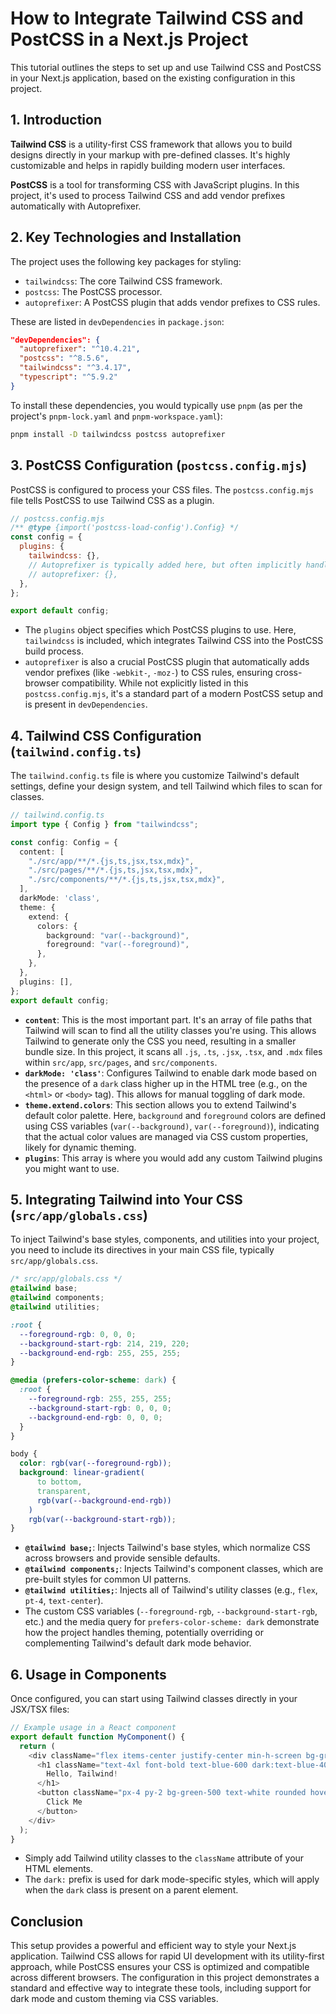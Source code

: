 # How to Integrate Tailwind CSS and PostCSS in a Next.js Project

This tutorial outlines the steps to set up and use Tailwind CSS and PostCSS in your Next.js application, based on the existing configuration in this project.

## 1. Introduction

**Tailwind CSS** is a utility-first CSS framework that allows you to build designs directly in your markup with pre-defined classes. It's highly customizable and helps in rapidly building modern user interfaces.

**PostCSS** is a tool for transforming CSS with JavaScript plugins. In this project, it's used to process Tailwind CSS and add vendor prefixes automatically with Autoprefixer.

## 2. Key Technologies and Installation

The project uses the following key packages for styling:

*   `tailwindcss`: The core Tailwind CSS framework.
*   `postcss`: The PostCSS processor.
*   `autoprefixer`: A PostCSS plugin that adds vendor prefixes to CSS rules.

These are listed in `devDependencies` in `package.json`:

```json
"devDependencies": {
  "autoprefixer": "^10.4.21",
  "postcss": "^8.5.6",
  "tailwindcss": "^3.4.17",
  "typescript": "^5.9.2"
}
```

To install these dependencies, you would typically use `pnpm` (as per the project's `pnpm-lock.yaml` and `pnpm-workspace.yaml`):

```bash
pnpm install -D tailwindcss postcss autoprefixer
```

## 3. PostCSS Configuration (`postcss.config.mjs`)

PostCSS is configured to process your CSS files. The `postcss.config.mjs` file tells PostCSS to use Tailwind CSS as a plugin.

```javascript
// postcss.config.mjs
/** @type {import('postcss-load-config').Config} */
const config = {
  plugins: {
    tailwindcss: {},
    // Autoprefixer is typically added here, but often implicitly handled by Next.js/Tailwind setup
    // autoprefixer: {},
  },
};

export default config;
```

*   The `plugins` object specifies which PostCSS plugins to use. Here, `tailwindcss` is included, which integrates Tailwind CSS into the PostCSS build process.
*   `autoprefixer` is also a crucial PostCSS plugin that automatically adds vendor prefixes (like `-webkit-`, `-moz-`) to CSS rules, ensuring cross-browser compatibility. While not explicitly listed in this `postcss.config.mjs`, it's a standard part of a modern PostCSS setup and is present in `devDependencies`.

## 4. Tailwind CSS Configuration (`tailwind.config.ts`)

The `tailwind.config.ts` file is where you customize Tailwind's default settings, define your design system, and tell Tailwind which files to scan for classes.

```typescript
// tailwind.config.ts
import type { Config } from "tailwindcss";

const config: Config = {
  content: [
    "./src/app/**/*.{js,ts,jsx,tsx,mdx}",
    "./src/pages/**/*.{js,ts,jsx,tsx,mdx}", 
    "./src/components/**/*.{js,ts,jsx,tsx,mdx}",
  ],
  darkMode: 'class', 
  theme: {
    extend: {
      colors: {
        background: "var(--background)", 
        foreground: "var(--foreground)", 
      },
    },
  },
  plugins: [], 
};
export default config;
```

*   **`content`**: This is the most important part. It's an array of file paths that Tailwind will scan to find all the utility classes you're using. This allows Tailwind to generate only the CSS you need, resulting in a smaller bundle size. In this project, it scans all `.js`, `.ts`, `.jsx`, `.tsx`, and `.mdx` files within `src/app`, `src/pages`, and `src/components`.
*   **`darkMode: 'class'`**: Configures Tailwind to enable dark mode based on the presence of a `dark` class higher up in the HTML tree (e.g., on the `<html>` or `<body>` tag). This allows for manual toggling of dark mode.
*   **`theme.extend.colors`**: This section allows you to extend Tailwind's default color palette. Here, `background` and `foreground` colors are defined using CSS variables (`var(--background)`, `var(--foreground)`), indicating that the actual color values are managed via CSS custom properties, likely for dynamic theming.
*   **`plugins`**: This array is where you would add any custom Tailwind plugins you might want to use.

## 5. Integrating Tailwind into Your CSS (`src/app/globals.css`)

To inject Tailwind's base styles, components, and utilities into your project, you need to include its directives in your main CSS file, typically `src/app/globals.css`.

```css
/* src/app/globals.css */
@tailwind base;
@tailwind components;
@tailwind utilities;

:root {
  --foreground-rgb: 0, 0, 0;
  --background-start-rgb: 214, 219, 220;
  --background-end-rgb: 255, 255, 255;
}

@media (prefers-color-scheme: dark) {
  :root {
    --foreground-rgb: 255, 255, 255;
    --background-start-rgb: 0, 0, 0;
    --background-end-rgb: 0, 0, 0;
  }
}

body {
  color: rgb(var(--foreground-rgb));
  background: linear-gradient(
      to bottom,
      transparent,
      rgb(var(--background-end-rgb))
    )
    rgb(var(--background-start-rgb));
}
```

*   **`@tailwind base;`**: Injects Tailwind's base styles, which normalize CSS across browsers and provide sensible defaults.
*   **`@tailwind components;`**: Injects Tailwind's component classes, which are pre-built styles for common UI patterns.
*   **`@tailwind utilities;`**: Injects all of Tailwind's utility classes (e.g., `flex`, `pt-4`, `text-center`).
*   The custom CSS variables (`--foreground-rgb`, `--background-start-rgb`, etc.) and the media query for `prefers-color-scheme: dark` demonstrate how the project handles theming, potentially overriding or complementing Tailwind's default dark mode behavior.

## 6. Usage in Components

Once configured, you can start using Tailwind classes directly in your JSX/TSX files:

```typescript jsx
// Example usage in a React component
export default function MyComponent() {
  return (
    <div className="flex items-center justify-center min-h-screen bg-gray-100 dark:bg-gray-900">
      <h1 className="text-4xl font-bold text-blue-600 dark:text-blue-400">
        Hello, Tailwind!
      </h1>
      <button className="px-4 py-2 bg-green-500 text-white rounded hover:bg-green-600">
        Click Me
      </button>
    </div>
  );
}
```

*   Simply add Tailwind utility classes to the `className` attribute of your HTML elements.
*   The `dark:` prefix is used for dark mode-specific styles, which will apply when the `dark` class is present on a parent element.

## Conclusion

This setup provides a powerful and efficient way to style your Next.js application. Tailwind CSS allows for rapid UI development with its utility-first approach, while PostCSS ensures your CSS is optimized and compatible across different browsers. The configuration in this project demonstrates a standard and effective way to integrate these tools, including support for dark mode and custom theming via CSS variables.
